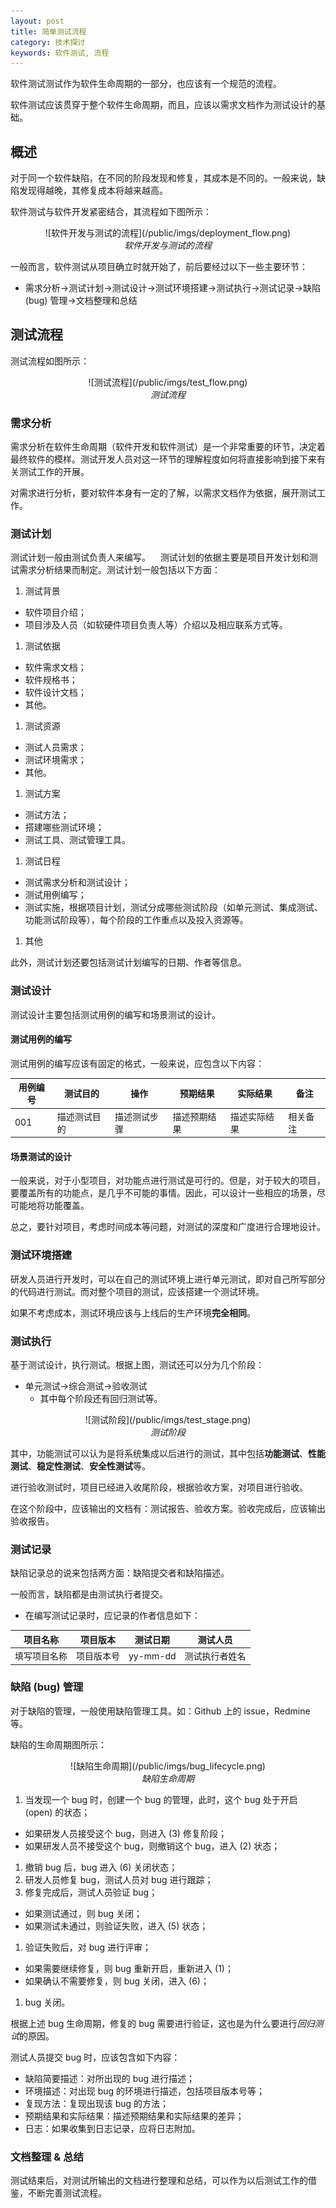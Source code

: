 ```yaml
---
layout: post
title: 简单测试流程
category: 技术探讨
keywords: 软件测试, 流程
---
```


软件测试测试作为软件生命周期的一部分，也应该有一个规范的流程。

软件测试应该贯穿于整个软件生命周期，而且，应该以需求文档作为测试设计的基础。

## 概述

对于同一个软件缺陷，在不同的阶段发现和修复，其成本是不同的。一般来说，缺陷发现得越晚，其修复成本将越来越高。

软件测试与软件开发紧密结合，其流程如下图所示：

<center>![软件开发与测试的流程](/public/imgs/deployment_flow.png)</center>
<center><i>软件开发与测试的流程</i></center>

一般而言，软件测试从项目确立时就开始了，前后要经过以下一些主要环节：

* 需求分析→测试计划→测试设计→测试环境搭建→测试执行→测试记录→缺陷 (bug) 管理→文档整理和总结


## 测试流程

测试流程如图所示：

<center>![测试流程](/public/imgs/test_flow.png)</center>
<center><i>测试流程</i></center>

### 需求分析

需求分析在软件生命周期（软件开发和软件测试）是一个非常重要的环节，决定着最终软件的模样。测试开发人员对这一环节的理解程度如何将直接影响到接下来有关测试工作的开展。

对需求进行分析，要对软件本身有一定的了解，以需求文档作为依据，展开测试工作。

### 测试计划

测试计划一般由测试负责人来编写。
  
测试计划的依据主要是项目开发计划和测试需求分析结果而制定。测试计划一般包括以下方面：

1. 测试背景

  * 软件项目介绍；
  * 项目涉及人员（如软硬件项目负责人等）介绍以及相应联系方式等。

1. 测试依据
       
  * 软件需求文档；
  * 软件规格书；
  * 软件设计文档；
  * 其他。

1. 测试资源

  * 测试人员需求；
  * 测试环境需求；
  * 其他。
 
1. 测试方案

  * 测试方法；
  * 搭建哪些测试环境；
  * 测试工具、测试管理工具。

1. 测试日程

  * 测试需求分析和测试设计；
  * 测试用例编写；
  * 测试实施，根据项目计划，测试分成哪些测试阶段（如单元测试、集成测试、功能测试阶段等），每个阶段的工作重点以及投入资源等。

1. 其他

此外，测试计划还要包括测试计划编写的日期、作者等信息。

### 测试设计

测试设计主要包括测试用例的编写和场景测试的设计。

#### 测试用例的编写

测试用例的编写应该有固定的格式，一般来说，应包含以下内容：

| 用例编号 | 测试目的 | 操作 | 预期结果 | 实际结果 | 备注 |
|----------|----------|------|----------|----------|------|
|001|描述测试目的|描述测试步骤|描述预期结果|描述实际结果|相关备注|

#### 场景测试的设计

一般来说，对于小型项目，对功能点进行测试是可行的。但是，对于较大的项目，要覆盖所有的功能点，是几乎不可能的事情。因此，可以设计一些相应的场景，尽可能地将功能覆盖。

总之，要针对项目，考虑时间成本等问题，对测试的深度和广度进行合理地设计。

### 测试环境搭建

研发人员进行开发时，可以在自己的测试环境上进行单元测试，即对自己所写部分的代码进行测试。而对整个项目的测试，应该搭建一个测试环境。

如果不考虑成本，测试环境应该与上线后的生产环境**完全相同**。

### 测试执行

基于测试设计，执行测试。根据上图，测试还可以分为几个阶段：

* 单元测试→综合测试→验收测试
  * 其中每个阶段还有回归测试等。

<center>![测试阶段](/public/imgs/test_stage.png)</center>
<center><i>测试阶段</i></center>

其中，功能测试可以认为是将系统集成以后进行的测试，其中包括**功能测试**、**性能测试**、**稳定性测试**、**安全性测试**等。

进行验收测试时，项目已经进入收尾阶段，根据验收方案，对项目进行验收。

在这个阶段中，应该输出的文档有：测试报告、验收方案。验收完成后，应该输出验收报告。

### 测试记录

缺陷记录总的说来包括两方面：缺陷提交者和缺陷描述。

一般而言，缺陷都是由测试执行者提交。

* 在编写测试记录时，应记录的作者信息如下： 
 
| 项目名称 | 项目版本 | 测试日期 | 测试人员 |
|----------|----------|----------|----------|
|填写项目名称|项目版本号|yy-mm-dd|测试执行者姓名|


### 缺陷 (bug) 管理

对于缺陷的管理，一般使用缺陷管理工具。如：Github 上的 issue，Redmine 等。

缺陷的生命周期图所示：

<center>![缺陷生命周期](/public/imgs/bug_lifecycle.png)</center>
<center><i>缺陷生命周期</i></center>

1. 当发现一个 bug 时，创建一个 bug 的管理，此时，这个 bug 处于开启 (open) 的状态；

  * 如果研发人员接受这个 bug，则进入 (3) 修复阶段；
  * 如果研发人员不接受这个 bug，则撤销这个 bug，进入 (2) 状态；

1. 撤销 bug 后，bug 进入 (6) 关闭状态；
1. 研发人员修复 bug，测试人员对 bug 进行跟踪；
1. 修复完成后，测试人员验证 bug；

  * 如果测试通过，则 bug 关闭；
  * 如果测试未通过，则验证失败，进入 (5) 状态；

1. 验证失败后，对 bug 进行评审；

  * 如果需要继续修复，则 bug 重新开启，重新进入 (1)；
  * 如果确认不需要修复，则 bug 关闭，进入 (6)；

1. bug 关闭。

根据上述 bug 生命周期，修复的 bug 需要进行验证，这也是为什么要进行*回归测试*的原因。

测试人员提交 bug 时，应该包含如下内容：

  * 缺陷简要描述：对所出现的 bug 进行描述；
  * 环境描述：对出现 bug 的环境进行描述，包括项目版本号等；
  * 复现方法：复现出现该 bug 的方法；
  * 预期结果和实际结果：描述预期结果和实际结果的差异；
  * 日志：如果收集到日志记录，应将日志附加。

### 文档整理 & 总结

测试结束后，对测试所输出的文档进行整理和总结，可以作为以后测试工作的借鉴，不断完善测试流程。


